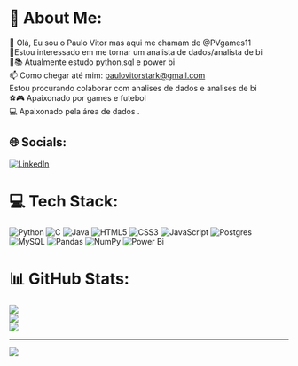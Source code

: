# 💫 About Me:
👋 Olá, Eu sou o Paulo Vitor mas aqui me chamam de @PVgames11  <br>🎲Estou interessado em me tornar um analista de dados/analista de bi<br>🌱📚 Atualmente estudo python,sql e power bi<br>📫 Como chegar até mim: paulovitorstark@gmail.com<br> Estou procurando colaborar com analises de dados e analises de bi <br>⚽🎮 Apaixonado por games e futebol<br> 💻 Apaixonado pela área de dados .


## 🌐 Socials:
[![LinkedIn](https://img.shields.io/badge/LinkedIn-%230077B5.svg?logo=linkedin&logoColor=white)](https://linkedin.com/in/paulo-vitor-quintanilha) 

# 💻 Tech Stack:
![Python](https://img.shields.io/badge/python-3670A0?style=for-the-badge&logo=python&logoColor=ffdd54) ![C](https://img.shields.io/badge/c-%2300599C.svg?style=for-the-badge&logo=c&logoColor=white) ![Java](https://img.shields.io/badge/java-%23ED8B00.svg?style=for-the-badge&logo=openjdk&logoColor=white) ![HTML5](https://img.shields.io/badge/html5-%23E34F26.svg?style=for-the-badge&logo=html5&logoColor=white) ![CSS3](https://img.shields.io/badge/css3-%231572B6.svg?style=for-the-badge&logo=css3&logoColor=white) ![JavaScript](https://img.shields.io/badge/javascript-%23323330.svg?style=for-the-badge&logo=javascript&logoColor=%23F7DF1E) ![Postgres](https://img.shields.io/badge/postgres-%23316192.svg?style=for-the-badge&logo=postgresql&logoColor=white) ![MySQL](https://img.shields.io/badge/mysql-%2300000f.svg?style=for-the-badge&logo=mysql&logoColor=white) ![Pandas](https://img.shields.io/badge/pandas-%23150458.svg?style=for-the-badge&logo=pandas&logoColor=white) ![NumPy](https://img.shields.io/badge/numpy-%23013243.svg?style=for-the-badge&logo=numpy&logoColor=white) ![Power Bi](https://img.shields.io/badge/power_bi-F2C811?style=for-the-badge&logo=powerbi&logoColor=black)
# 📊 GitHub Stats:
![](https://github-readme-stats.vercel.app/api?username=PVgames11&theme=dark&hide_border=false&include_all_commits=false&count_private=false)<br/>
![](https://github-readme-streak-stats.herokuapp.com/?user=PVgames11&theme=dark&hide_border=false)<br/>
![](https://github-readme-stats.vercel.app/api/top-langs/?username=PVgames11&theme=dark&hide_border=false&include_all_commits=false&count_private=false&layout=compact)

---
[![](https://visitcount.itsvg.in/api?id=PVgames11&icon=6&color=1)](https://visitcount.itsvg.in)

<!-- Proudly created with GPRM ( https://gprm.itsvg.in ) -->
